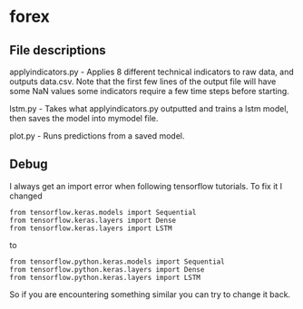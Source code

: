 # forex

## File descriptions

applyindicators.py - Applies 8 different technical indicators to raw data, and outputs data.csv. Note that the first few lines of the output file will have some NaN values some indicators require a few time steps before starting.

lstm.py - Takes what applyindicators.py outputted and trains a lstm model, then saves the model into mymodel file. 

plot.py - Runs predictions from a saved model. 

## Debug

I always get an import error when following tensorflow tutorials. To fix it I changed 
```
from tensorflow.keras.models import Sequential
from tensorflow.keras.layers import Dense
from tensorflow.keras.layers import LSTM
```
to 
```
from tensorflow.python.keras.models import Sequential
from tensorflow.python.keras.layers import Dense
from tensorflow.python.keras.layers import LSTM
```
So if you are encountering something similar you can try to change it back. 